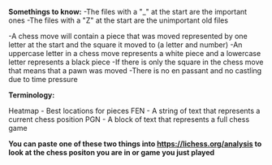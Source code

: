 **Somethings to know:**
-The files with a "_" at the start are the important ones 
-The files with a "Z" at the start are the unimportant old files

-A chess move will contain a piece that was moved represented by one letter at the start and the square it moved to (a letter and number)
-An uppercase letter in a chess move represents a white piece and a lowercase letter represents a black piece
-If there is only the square in the chess move that means that a pawn was moved
-There is no en passant and no castling due to time pressure

**Terminology:**

Heatmap - Best locations for pieces
FEN - A string of text that represents a current chess position
PGN - A block of text that represents a full chess game

**You can paste one of these two things into https://lichess.org/analysis to look at the chess positon you are in or game you just played**
